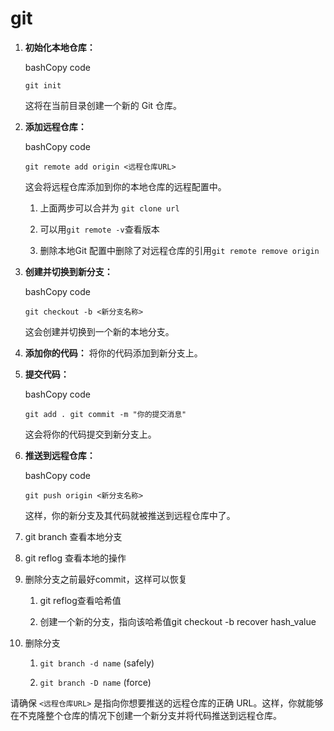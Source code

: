 # git

 1. **初始化本地仓库：**

    bashCopy code

    `git init`

    这将在当前目录创建一个新的 Git 仓库。

 2. **添加远程仓库：**

    bashCopy code

    `git remote add origin <远程仓库URL>`

    这会将远程仓库添加到你的本地仓库的远程配置中。

    1. 上面两步可以合并为 `git clone url`

    2. 可以用`git remote -v`查看版本

    3. 删除本地Git 配置中删除了对远程仓库的引用`git remote remove origin`

 3. **创建并切换到新分支：**

    bashCopy code

    `git checkout -b <新分支名称>`

    这会创建并切换到一个新的本地分支。

 4. **添加你的代码：** 将你的代码添加到新分支上。

 5. **提交代码：**

    bashCopy code

    `git add . git commit -m "你的提交消息"`

    这会将你的代码提交到新分支上。

 6. **推送到远程仓库：**

    bashCopy code

    `git push origin <新分支名称>`

    这样，你的新分支及其代码就被推送到远程仓库中了。

 7. git branch 查看本地分支

 8. git reflog 查看本地的操作

 9. 删除分支之前最好commit，这样可以恢复

    1. git reflog查看哈希值

    2. 创建一个新的分支，指向该哈希值git checkout -b recover hash_value

10. 删除分支 

    1. `git branch -d name` (safely)

    2. `git branch -D name` (force)

请确保 `<远程仓库URL>` 是指向你想要推送的远程仓库的正确 URL。这样，你就能够在不克隆整个仓库的情况下创建一个新分支并将代码推送到远程仓库。
